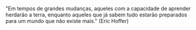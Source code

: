 "Em tempos de grandes mudanças, aqueles com a capacidade de aprender herdarão a terra, 
enquanto aqueles que já sabem tudo estarão preparados para um mundo que não existe mais." 
(Eric Hoffer)
